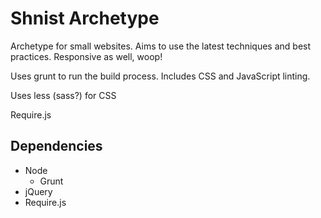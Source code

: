 # Shnist Archetype

Archetype for small websites. Aims to use the latest techniques and best practices. Responsive as well, woop!

Uses grunt to run the build process. Includes CSS and JavaScript linting.

Uses less (sass?) for CSS

Require.js

## Dependencies

* Node
	* Grunt
* jQuery
* Require.js


